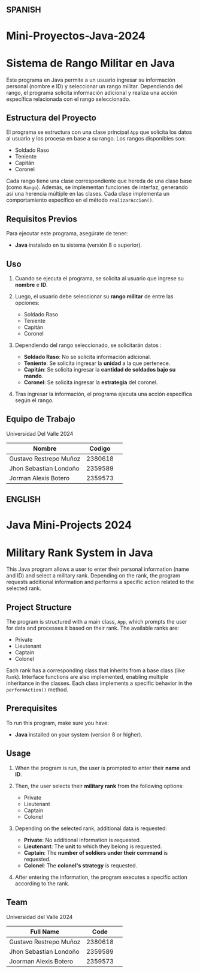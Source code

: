 ## SPANISH

# Mini-Proyectos-Java-2024
# Sistema de Rango Militar en Java

Este programa en Java permite a un usuario ingresar su información personal (nombre e ID) y seleccionar un rango militar. Dependiendo del rango, el programa solicita información adicional y realiza una acción específica relacionada con el rango seleccionado.

## Estructura del Proyecto

El programa se estructura con una clase principal `App` que solicita los datos al usuario y los procesa en base a su rango. Los rangos disponibles son:
- Soldado Raso
- Teniente
- Capitán
- Coronel

Cada rango tiene una clase correspondiente que hereda de una clase base (como `Rango`). Además, se implementan funciones de interfaz, generando así una herencia múltiple en las clases. Cada clase implementa un comportamiento específico en el método `realizarAccion()`.

## Requisitos Previos

Para ejecutar este programa, asegúrate de tener:
- **Java** instalado en tu sistema (versión 8 o superior).

## Uso

1. Cuando se ejecuta el programa, se solicita al usuario que ingrese su **nombre** e **ID**.
2. Luego, el usuario debe seleccionar su **rango militar** de entre las opciones:
    - Soldado Raso
    - Teniente
    - Capitán
    - Coronel

3. Dependiendo del rango seleccionado, se solicitarán datos :
   - **Soldado Raso**: No se solicita información adicional.
   - **Teniente**: Se solicita ingresar la **unidad** a la que pertenece.
   - **Capitán**: Se solicita ingresar la **cantidad de soldados bajo su mando**.
   - **Coronel**: Se solicita ingresar la **estrategia** del coronel.

4. Tras ingresar la información, el programa ejecuta una acción específica según el rango.

## Equipo de Trabajo

Universidad Del Valle 2024

| Nombre                   | Codigo       |                  |
|--------------------------|--------------|------------------|
| Gustavo Restrepo Muñoz   | 2380618      |                  |
| Jhon Sebastian Londoño   | 2359589      |                  |
| Jorman Alexis Botero    | 2359573      |                  |


## ENGLISH

# Java Mini-Projects 2024
# Military Rank System in Java

This Java program allows a user to enter their personal information (name and ID) and select a military rank. Depending on the rank, the program requests additional information and performs a specific action related to the selected rank.

## Project Structure

The program is structured with a main class, `App`, which prompts the user for data and processes it based on their rank. The available ranks are:
- Private
- Lieutenant
- Captain
- Colonel

Each rank has a corresponding class that inherits from a base class (like `Rank`). Interface functions are also implemented, enabling multiple inheritance in the classes. Each class implements a specific behavior in the `performAction()` method.

## Prerequisites

To run this program, make sure you have:
- **Java** installed on your system (version 8 or higher).

## Usage

1. When the program is run, the user is prompted to enter their **name** and **ID**.
2. Then, the user selects their **military rank** from the following options:
    - Private
    - Lieutenant
    - Captain
    - Colonel

3. Depending on the selected rank, additional data is requested:
   - **Private**: No additional information is requested.
   - **Lieutenant**: The **unit** to which they belong is requested.
   - **Captain**: The **number of soldiers under their command** is requested.
   - **Colonel**: The **colonel's strategy** is requested.

4. After entering the information, the program executes a specific action according to the rank.

## Team

Universidad del Valle 2024

| Full Name                | Code         |                  |
|--------------------------|--------------|------------------|
| Gustavo Restrepo Muñoz   | 2380618      |                  |
| Jhon Sebastian Londoño   | 2359589      |                  |
| Joorman Alexis Botero    | 2359573      |                  |
